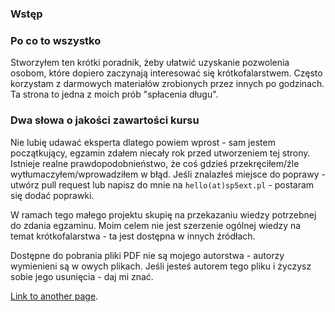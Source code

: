 ### Wstęp

### Po co to wszystko

Stworzyłem ten krótki poradnik, żeby ułatwić uzyskanie pozwolenia osobom, które dopiero zaczynają interesować się krótkofalarstwem.
Często korzystam z darmowych materiałów zrobionych przez innych po godzinach. Ta strona to jedna z moich prób "spłacenia długu".

### Dwa słowa o jakości zawartości kursu

Nie lubię udawać eksperta dlatego powiem wprost - sam jestem początkujący, egzamin zdałem niecały rok przed utworzeniem tej strony. 
Istnieje realne prawdopodobnieństwo, że coś gdzieś przekręciłem/źle wytłumaczyłem/wprowadziłem w błąd. Jeśli znalazłeś miejsce do poprawy - utwórz pull request lub napisz do mnie na `hello(at)sp5ext.pl` - postaram się dodać poprawki.

W ramach tego małego projektu skupię na przekazaniu wiedzy potrzebnej do zdania egzaminu. Moim celem nie jest szerzenie ogólnej wiedzy na temat krótkofalarstwa - ta jest dostępna w innych źródłach.

Dostępne do pobrania pliki PDF nie są mojego autorstwa - autorzy wymienieni są w owych plikach. Jeśli jesteś autorem tego pliku i życzysz sobie jego usunięcia - daj mi znać.





[Link to another page](./linki.html).
